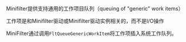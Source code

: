 Minifilter提供支持通用的工作项目队列（queuing of "generic" work items）

工作项是和Minifilter驱动或Minifilter驱动实例相关的，而不是I/O操作

MiniFilter通过调用`FltQueueGenericWorkItem`将工作项插入系统工作队列。
